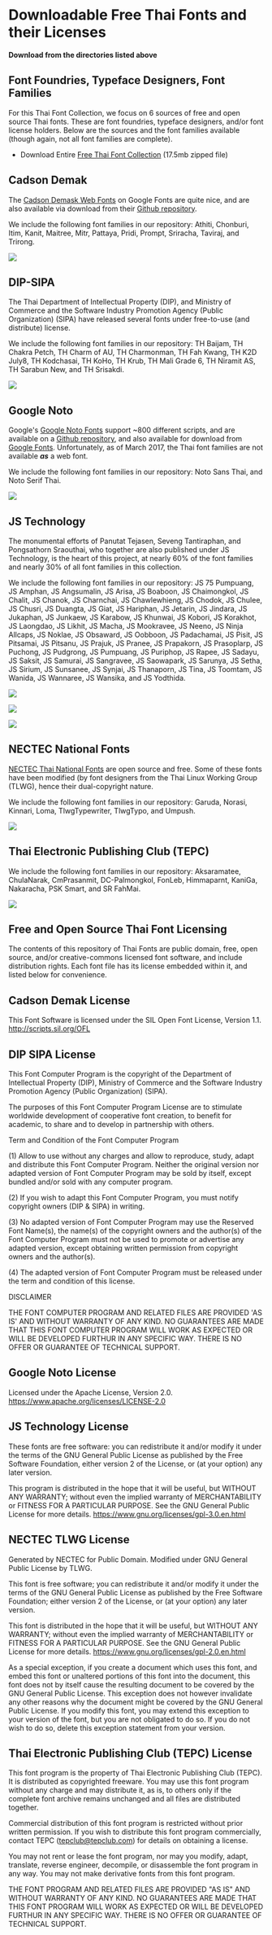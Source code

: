 # Downloadable Free Thai Fonts and their Licenses

**Download from the directories listed above**

## Font Foundries, Typeface Designers, Font Families

For this Thai Font Collection, we focus on 6 sources of free and open source Thai fonts. These are font foundries, typeface designers, and/or font license holders. Below are the sources and the font families available (though again, not all font families are complete).

- Download Entire [Free Thai Font Collection](https://github.com/lannainnovation/thai-font-collection/blob/master/downloadable-free-thai-fonts/free-thai-font-collection.zip) (17.5mb zipped file)

## Cadson Demak

The [Cadson Demask Web Fonts](https://fonts.google.com/?subset=thai) on Google Fonts are quite nice, and are also available via download from their [Github repository](https://github.com/cadsondemak).

We include the following font families in our repository: Athiti, Chonburi, Itim, Kanit, Maitree, Mitr, Pattaya, Pridi, Prompt, Sriracha, Taviraj, and Trirong.

[![](https://lanna.io/images/lanna/fonts/cadson-demak-free-thai-fonts-m.png)](https://lanna.io/images/lanna/fonts/cadson-demak-free-thai-fonts-l.png)

<p style="clear:both;"></p>

## DIP-SIPA

The Thai Department of Intellectual Property (DIP), and Ministry of Commerce and the Software Industry Promotion Agency (Public Organization) (SIPA) have released several fonts under free-to-use (and distribute) license.

We include the following font families in our repository: TH Baijam, TH Chakra Petch, TH Charm of AU, TH Charmonman, TH Fah Kwang, TH K2D July8, TH Kodchasai, TH KoHo, TH Krub, TH Mali Grade 6, TH Niramit AS, TH Sarabun New, and TH Srisakdi.

[![](https://lanna.io/images/lanna/fonts/dip-sipa-free-thai-fonts-m.png)](https://lanna.io/images/lanna/fonts/dip-sipa-free-thai-fonts-l.png)

<p style="clear:both;"></p>

## Google Noto

Google's [Google Noto Fonts](https://github.com/googlei18n/noto-fonts) support ~800 different scripts, and are available on a [Github repository](https://github.com/googlei18n/noto-fonts), and also available for download from [Google Fonts](https://fonts.google.com/?query=noto+s). Unfortunately, as of March 2017, the Thai font families are not available ***as*** a web font.

We include the following font families in our repository: Noto Sans Thai, and Noto Serif Thai.

[![](https://lanna.io/images/lanna/fonts/google-noto-free-thai-fonts-m.png)](https://lanna.io/images/lanna/fonts/google-noto-free-thai-fonts-l.png)

<p style="clear:both;"></p>

## JS Technology

The monumental efforts of Panutat Tejasen, Seveng Tantiraphan, and Pongsathorn Sraouthai, who together are also published under JS Technology, is the heart of this project, at nearly 60% of the font families and nearly 30% of all font families in this collection.

We include the following font families in our repository: JS 75 Pumpuang, JS Amphan, JS Angsumalin, JS Arisa, JS Boaboon, JS Chaimongkol, JS Chalit, JS Chanok, JS Charnchai, JS Chawlewhieng, JS Chodok, JS Chulee, JS Chusri, JS Duangta, JS Giat, JS Hariphan, JS Jetarin, JS Jindara, JS Jukaphan, JS Junkaew, JS Karabow, JS Khunwai, JS Kobori, JS Korakhot, JS Laongdao, JS Likhit, JS Macha, JS Mookravee, JS Neeno, JS Ninja Allcaps, JS Noklae, JS Obsaward, JS Oobboon, JS Padachamai, JS Pisit, JS Pitsamai, JS Pitsanu, JS Prajuk, JS Pranee, JS Prapakorn, JS Prasoplarp, JS Puchong, JS Pudgrong, JS Pumpuang, JS Puriphop, JS Rapee, JS Sadayu, JS Saksit, JS Samurai, JS Sangravee, JS Saowapark, JS Sarunya, JS Setha, JS Sirium, JS Sunsanee, JS Synjai, JS Thanaporn, JS Tina, JS Toomtam, JS Wanida, JS Wannaree, JS Wansika, and JS Yodthida.

[![](https://lanna.io/images/lanna/fonts/js-technology-free-thai-fonts-1-of-3-m.png)](https://lanna.io/images/lanna/fonts/js-technology-free-thai-fonts-1-of-3-l.png)

<p style="clear:both;"></p>

[![](https://lanna.io/images/lanna/fonts/js-technology-free-thai-fonts-2-of-3-m.png)](https://lanna.io/images/lanna/fonts/js-technology-free-thai-fonts-2-of-3-l.png)

<p style="clear:both;"></p>

[![](https://lanna.io/images/lanna/fonts/js-technology-free-thai-fonts-3-of-3-m.png)](https://lanna.io/images/lanna/fonts/js-technology-free-thai-fonts-3-of-3-l.png)

<p style="clear:both;"></p>

## NECTEC National Fonts

[NECTEC Thai National Fonts](https://www.nectec.or.th/pub/review-software/font/national-fonts.html) are open source and free. Some of these fonts have been modified (by font designers from the Thai Linux Working Group (TLWG), hence their dual-copyright nature.

We include the following font families in our repository: Garuda, Norasi, Kinnari, Loma, TlwgTypewriter, TlwgTypo, and Umpush.

[![](https://lanna.io/images/lanna/fonts/nectec-tlwg-free-thai-fonts-m.png)](https://lanna.io/images/lanna/fonts/nectec-tlwg-free-thai-fonts-l.png)

<p style="clear:both;"></p>

## Thai Electronic Publishing Club (TEPC)

We include the following font families in our repository: Aksaramatee, ChulaNarak, CmPrasanmit, DC-Palmongkol, FonLeb, Himmaparnt, KaniGa, Nakaracha, PSK Smart, and SR FahMai.

[![](https://lanna.io/images/lanna/fonts/tepc-free-thai-fonts-m.png)](https://lanna.io/images/lanna/fonts/tepc-free-thai-fonts-l.png)

<p style="clear:both;"></p>

## Free and Open Source Thai Font Licensing

The contents of this repository of Thai Fonts are public domain, free, open source, and/or creative-commons licensed font software, and include distribution rights. Each font file has its license embedded within it, and listed below for convenience.

## Cadson Demak License

This Font Software is licensed under the SIL Open Font License, Version 1.1. <http://scripts.sil.org/OFL>

## DIP SIPA License

This Font Computer Program is the copyright of the Department of Intellectual Property (DIP), Ministry of Commerce and the Software Industry Promotion Agency (Public Organization) (SIPA).

The purposes of this Font Computer Program License are to stimulate worldwide development of cooperative font creation, to benefit for academic, to share and to develop in partnership with others.

Term and Condition of the Font Computer Program

(1) Allow to use without any charges and allow to reproduce, study, adapt and distribute this Font Computer Program. Neither the original version nor adapted version of Font Computer Program may be sold by itself, except bundled and/or sold with any computer program.

(2) If you wish to adapt this Font Computer Program, you must notify copyright owners (DIP & SIPA) in writing.

(3) No adapted version of Font Computer Program may use the Reserved Font Name(s), the name(s) of the copyright owners and the author(s) of the Font Computer Program must not be used to promote or advertise any adapted version, except obtaining written permission from copyright owners and the author(s).

(4) The adapted version of Font Computer Program must be released under the term and condition of this license.

DISCLAIMER

THE FONT COMPUTER PROGRAM AND RELATED FILES ARE PROVIDED 'AS IS' AND WITHOUT WARRANTY OF ANY KIND. NO GUARANTEES ARE MADE THAT THIS FONT COMPUTER PROGRAM WILL WORK AS EXPECTED OR WILL BE DEVELOPED FURTHUR IN ANY SPECIFIC WAY. THERE IS NO OFFER OR GUARANTEE OF TECHNICAL SUPPORT.

## Google Noto License

Licensed under the Apache License, Version 2.0. <https://www.apache.org/licenses/LICENSE-2.0>

## JS Technology License

These fonts are free software: you can redistribute it and/or modify it under the terms of the GNU General Public License as published by the Free Software Foundation, either version 2 of the License, or (at your option) any later version.

This program is distributed in the hope that it will be useful, but WITHOUT ANY WARRANTY; without even the implied warranty of MERCHANTABILITY or FITNESS FOR A PARTICULAR PURPOSE. See the GNU General Public License for more details. <https://www.gnu.org/licenses/gpl-3.0.en.html>

## NECTEC TLWG License

Generated by NECTEC for Public Domain. Modified under GNU General Public License by TLWG.

This font is free software; you can redistribute it and/or modify it under the terms of the GNU General Public License as published by the Free Software Foundation; either version 2 of the License, or (at your option) any later version.

This font is distributed in the hope that it will be useful, but WITHOUT ANY WARRANTY; without even the implied warranty of MERCHANTABILITY or FITNESS FOR A PARTICULAR PURPOSE. See the GNU General Public License for more details. <https://www.gnu.org/licenses/gpl-2.0.en.html>

As a special exception, if you create a document which uses this font, and embed this font or unaltered portions of this font into the document, this font does not by itself cause the resulting document to be covered by the GNU General Public License. This exception does not however invalidate any other reasons why the document might be covered by the GNU General Public License. If you modify this font, you may extend this exception to your version of the font, but you are not obligated to do so. If you do not wish to do so, delete this exception statement from your version.

## Thai Electronic Publishing Club (TEPC) License

This font program is the property of Thai Electronic Publishing Club (TEPC). It is distributed as copyrighted freeware. You may use this font program without any charge and may distribute it, as is, to others only if the complete font archive remains unchanged and all files are distributed together.

Commercial distribution of this font program is restricted without prior written permission. If you wish to distribute this font program commercially, contact TEPC (tepclub@tepclub.com) for details on obtaining a license.

You may not rent or lease the font program, nor may you modify, adapt, translate, reverse engineer, decompile, or disassemble the font program in any way. You may not make derivative fonts from this font program.

THE FONT PROGRAM AND RELATED FILES ARE PROVIDED "AS IS" AND WITHOUT WARRANTY OF ANY KIND. NO GUARANTEES ARE MADE THAT THIS FONT PROGRAM WILL WORK AS EXPECTED OR WILL BE DEVELOPED FURTHUR IN ANY SPECIFIC WAY. THERE IS NO OFFER OR GUARANTEE OF TECHNICAL SUPPORT.
